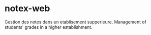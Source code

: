 # notex-web
Gestion des notes dans un etablisement supperieure.
Management of students' grades in a higher establishment.
